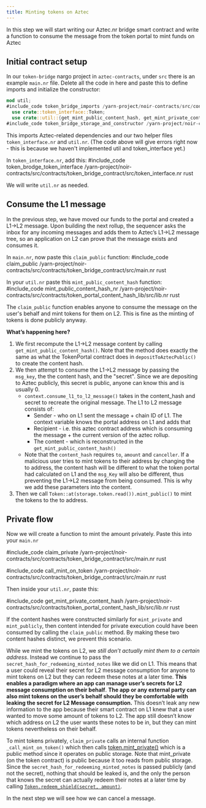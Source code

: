 ```yaml
---
title: Minting tokens on Aztec
---
```


In this step we will start writing our Aztec.nr bridge smart contract and write a function to consume the message from the token portal to mint funds on Aztec

## Initial contract setup

In our `token-bridge` nargo project in `aztec-contracts`, under `src` there is an example `main.nr` file. Delete all the code in here and paste this to define imports and initialize the constructor:

```rust
mod util;
#include_code token_bridge_imports /yarn-project/noir-contracts/src/contracts/token_bridge_contract/src/main.nr rust raw
  use crate::token_interface::Token;
  use crate::util::{get_mint_public_content_hash, get_mint_private_content_hash, get_withdraw_content_hash};
#include_code token_bridge_storage_and_constructor /yarn-project/noir-contracts/src/contracts/token_bridge_contract/src/main.nr rust raw
```
This imports Aztec-related dependencies and our two helper files `token_interface.nr` and `util.nr`.
(The code above will give errors right now - this is because we haven't implemented util and token_interface yet.)

In `token_interface.nr`, add this:
#include_code token_brodge_token_interface /yarn-project/noir-contracts/src/contracts/token_bridge_contract/src/token_interface.nr rust

We will write `util.nr` as needed.

## Consume the L1 message

In the previous step, we have moved our funds to the portal and created a L1->L2 message. Upon building the next rollup, the sequencer asks the inbox for any incoming messages and adds them to Aztec’s L1->L2 message tree, so an application on L2 can prove that the message exists and consumes it.

In `main.nr`, now paste this `claim_public` function:
#include_code claim_public /yarn-project/noir-contracts/src/contracts/token_bridge_contract/src/main.nr rust

In your `util.nr` paste this `mint_public_content_hash` function:
#include_code mint_public_content_hash_nr /yarn-project/noir-contracts/src/contracts/token_portal_content_hash_lib/src/lib.nr rust

The `claim_public` function enables anyone to consume the message on the user's behalf and mint tokens for them on L2. This is fine as the minting of tokens is done publicly anyway.

**What’s happening here?**

1. We first recompute the L1->L2 message content by calling `get_mint_public_content_hash()`. Note that the method does exactly the same as what the TokenPortal contract does in `depositToAztecPublic()` to create the content hash.
2. We then attempt to consume the L1->L2 message by passing the `msg_key`, the the content hash, and the "secret". Since we are depositing to Aztec publicly, this secret is public, anyone can know this and is usually 0.
   - `context.consume_l1_to_l2_message()` takes in the content_hash and secret to recreate the original message. The L1 to L2 message consists of:
     - Sender - who on L1 sent the message + chain ID of L1. The context variable knows the portal address on L1 and adds that
     - Recipient - i.e. this aztec contract address which is consuming the message + the current version of the aztec rollup.
     - The content - which is reconstructed in the `get_mint_public_content_hash()`
   - Note that the `content_hash` requires `to`, `amount` and `canceller`. If a malicious user tries to mint tokens to their address by changing the to address, the content hash will be different to what the token portal had calculated on L1 and the `msg_Key` will also be different, thus preventing the L1->L2 message from being consumed. This is why we add these parameters into the content.
3. Then we call `Token::at(storage.token.read()).mint_public()` to mint the tokens to the to address.

## Private flow

Now we will create a function to mint the amount privately. Paste this into your `main.nr`

#include_code claim_private /yarn-project/noir-contracts/src/contracts/token_bridge_contract/src/main.nr rust

#include_code call_mint_on_token /yarn-project/noir-contracts/src/contracts/token_bridge_contract/src/main.nr rust

Then inside your `util.nr`, paste this:

#include_code get_mint_private_content_hash /yarn-project/noir-contracts/src/contracts/token_portal_content_hash_lib/src/lib.nr rust

If the content hashes were constructed similarly for `mint_private` and `mint_publicly`, then content intended for private execution could have been consumed by calling the `claim_public` method. By making these two content hashes distinct, we prevent this scenario.

While we mint the tokens on L2, we _still don’t actually mint them to a certain address_. Instead we continue to pass the `secret_hash_for_redeeming_minted_notes` like we did on L1. This means that a user could reveal their secret for L2 message consumption for anyone to mint tokens on L2 but they can redeem these notes at a later time. **This enables a paradigm where an app can manage user’s secrets for L2 message consumption on their behalf**. **The app or any external party can also mint tokens on the user’s behalf should they be comfortable with leaking the secret for L2 Message consumption.** This doesn’t leak any new information to the app because their smart contract on L1 knew that a user wanted to move some amount of tokens to L2. The app still doesn’t know which address on L2 the user wants these notes to be in, but they can mint tokens nevertheless on their behalf.

To mint tokens privately, `claim_private` calls an internal function `_call_mint_on_token()` which then calls [token.mint_private()](../writing_token_contract.md#mint_private) which is a public method since it operates on public storage. Note that mint_private (on the token contract) is public because it too reads from public storage. Since the `secret_hash_for_redeeming_minted_notes` is passed publicly (and not the secret), nothing that should be leaked is, and the only the person that knows the secret can actually redeem their notes at a later time by calling [`Token.redeem_shield(secret, amount)`](../writing_token_contract.md#redeem_shield).

In the next step we will see how we can cancel a message.
